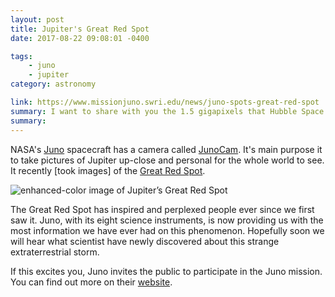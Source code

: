 ```yaml
---
layout: post
title: Jupiter's Great Red Spot
date: 2017-08-22 09:08:01 -0400

tags: 
    - juno
    - jupiter
category: astronomy

link: https://www.missionjuno.swri.edu/news/juno-spots-great-red-spot
summary: I want to share with you the 1.5 gigapixels that Hubble Space Telescope took of the Andromeda galaxy.
summary: 
---
```


NASA's [Juno][juno] spacecraft has a camera called [JunoCam][junocam]. It's main purpose it to take pictures of Jupiter up-close and personal for the whole world to see. It recently [took images] of the [Great Red Spot][grs].

![enhanced-color image of Jupiter’s Great Red Spot](https://d2xkkdgjnsfvb0.cloudfront.net/Vault/Thumb?VaultID=10542&Interlaced=1&Mode=R&ResX=720&OutputFormat=jpg&Quality=80&t=1500308580)

The Great Red Spot has inspired and perplexed people ever since we first saw it. Juno, with its eight science instruments, is now providing us with the most information we have ever had on this phenomenon. Hopefully soon we will hear what scientist have newly discovered about this strange extraterrestrial storm.

If this excites you, Juno invites the public to participate in the Juno mission. You can find out more on their [website][junocam].

[juno-mission]: https://www.missionjuno.swri.edu
[juno]: https://www.nasa.gov/mission_pages/juno/main/index.html
[junocam]: https://www.missionjuno.swri.edu/junocam/
[grs]: https://en.wikipedia.org/wiki/Great_Red_Spot